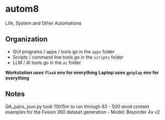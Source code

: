 # autom8

Life, System and Other Automations

## Organization

* GUI programs / apps / tools go in the `apps` folder
* Scripts / command line tools go in the `scripts` folder
* LLM / AI tools go in the `ai` folder

**Workstation uses `flask` env for everything**
**Laptop uses `gptplay` env for everything**

## Notes

QA_pairs_json.py took 10h15m to run through 83 - 500 word context examples for the Fusion 360 dataset generation - Model: Beyonder 4x v2
